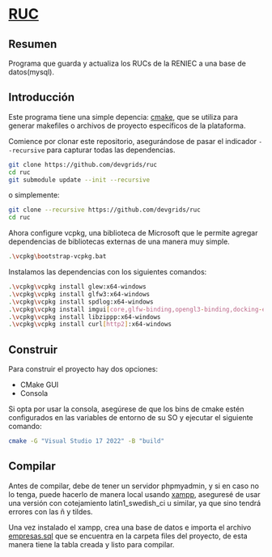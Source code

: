 # [RUC](https://github.com/devgrids/ruc)

## Resumen
Programa que guarda y actualiza los RUCs de la RENIEC a una base de datos(mysql). 

## Introducción
Este programa tiene una simple depencia: [cmake](http://www.cmake.org/download/), que se utiliza para generar makefiles o archivos de proyecto específicos de la plataforma.

Comience por clonar este repositorio, asegurándose de pasar el indicador `--recursive` para capturar todas las dependencias.

```bash
git clone https://github.com/devgrids/ruc
cd ruc
git submodule update --init --recursive
```
o simplemente:
```bash
git clone --recursive https://github.com/devgrids/ruc
cd ruc
```
Ahora configure vcpkg, una biblioteca de Microsoft que le permite agregar dependencias de bibliotecas externas de una manera muy simple.

```bash
.\vcpkg\bootstrap-vcpkg.bat
```
Instalamos las dependencias con los siguientes comandos:

```bash
.\vcpkg\vcpkg install glew:x64-windows
.\vcpkg\vcpkg install glfw3:x64-windows
.\vcpkg\vcpkg install spdlog:x64-windows
.\vcpkg\vcpkg install imgui[core,glfw-binding,opengl3-binding,docking-experimental]:x64-windows
.\vcpkg\vcpkg install libzippp:x64-windows
.\vcpkg\vcpkg install curl[http2]:x64-windows
```

## Construir

Para construir el proyecto hay dos opciones:
* CMake GUI
* Consola

Si opta por usar la consola, asegúrese de que los bins de cmake estén configurados en las variables de entorno de su SO y ejecutar el siguiente comando:

```bash
cmake -G "Visual Studio 17 2022" -B "build"
```
## Compilar

Antes de compilar, debe de tener un servidor phpmyadmin, y si en caso no lo tenga, puede hacerlo de manera local usando [xampp]( https://www.afterdawn.com/software/general/download_splash.cfm/xampp_for_windows), aseguresé de usar una versión con cotejamiento latin1_swedish_ci u similar, ya que sino tendrá errores con las ñ y tildes.

Una vez instalado el xampp, crea una base de datos e importa el archivo [empresas.sql](https://github.com/devgrids/ruc/blob/main/files/empresas.sql) que se encuentra en la carpeta files del proyecto, de esta manera tiene la tabla creada y listo para compilar.
